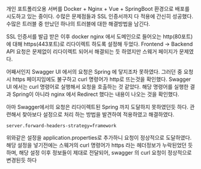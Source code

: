 
개인 포트폴리오용 서버를 Docker + Nginx + Vue + SpringBoot 환경으로 배포를 시도하고 있는 중이다. 
수많은 문제점들과 SSL 인증서까지 다 적용에 간신히 성공했다. 수많은 트러블 중 만났던 하나의 트러블에 대한 해결방법을 남긴다.

SSL 인증서를 발급 받은 이후 docker nginx 에서 도메인으로 들어오는 http(80포트) 에 대해 https(443포트)로 리다이렉트 하도록 설정해 두었다. Frontend -> Backend API 요청은 문제없이 리다이렉트 되어서 해결되는 듯 하였지만 스웨거 페이지가 문제였다.

어째서인지 Swagger UI 에서의 요청은 Spring 에 닿지조차 못하였다. 그러던 중 요청시 https 페이지임에도 불구하고 curl 명령어가 http로 뜨는것을 확인했다. Swagger UI 에서는 curl 명령어로 실행해서 요청을 호출하는 것 같았다. 해당 명령어를 실행한 결과 Spring이 아니라 nginx 에서 Redirect 했다는 내용이 나오는 것을 확인했다.

아마 Swagger에서의 요청은 리다이렉트된 Spring 까지 도달하지 못하였던듯 하다. 관련해서 찾아보다 설정으로 처리 하는 방법을 발견하여 적용하였고 해결하였다.

```properties
server.forward-headers-strategy=framework
```

위와같은 설정을 application.properties로 추가하니 요청이 정상적으로 도달하였다.
해당 설정을 넣기전에는 스웨거의 curl 명령어가 https 라는 헤더정보가 누락된었던 듯 하며, 해당 설정 이후 정보들이 제대로 전달되어, swagger 의 curl 요청이 정상적으로 변경된듯 하다